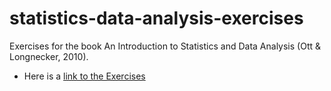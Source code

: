 # statistics-data-analysis-exercises
Exercises for the book An Introduction to Statistics and Data Analysis (Ott &amp; Longnecker, 2010).

- Here is a [link to the Exercises](https://nbviewer.jupyter.org/github/karmus89/statistics-data-analysis-exercises/blob/master/Exercises.ipynb)